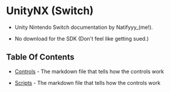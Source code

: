 # UnityNX (Switch)

* Unity Nintendo Switch documentation by Natifyyy_(me!).

* No download for the SDK (Don't feel like getting sued.)

## Table Of Contents

* [Controls](https://github.com/Blitzexlmao/Unity3DS/blob/main/Controls/README.md) - The markdown file that tells how the controls work

* [Scripts](https://github.com/Blitzexlmao/Unity3DS/blob/main/Scripts/README.md) - The markdown file that tells how the controls work
